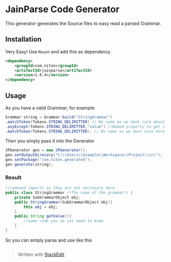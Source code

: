 # JainParse Code Generator
This generator generates the Source files to easy read a parsed Grammar.
## Installation
Very Easy! Use `Maven` and add this as dependency
```xml
<dependency>
    <groupId>com.niton</groupId>
    <artifactId>jainparse</artifactId>
    <version>1.0.4</version>
</dependency>
```
## Usage
As you have a valid Grammar; for example:
```java
Grammar string = Grammar.build("StringGrammar")
.matchToken(Tokens.STRING_DELIMITTER) // No name as we dont care about the delmitters
.anyExcept(Tokens.STRING_DELIMITTER,"value") //Named property to get it later on
.matchToken(Tokens.STRING_DELIMITTER); // No name as we dont care here to
```
Then you simply pass it into the Generator
```java
JPGenerator gen = new JPGenerator();
gen.setOutputDirecory("C:\\Users\\Example\\Workspace\\Project\\src");
gen.setPackage("com.niton.generated");
gen.generate(string);
```
### Result
```java
//removed imports as they are not neccesary here
public class StringGrammar /*The name of the grammar*/ {
	private SubGrammarObject obj;
	public StringGrammar(SubGrammarObject obj){
		this.obj = obj;
	}
	public String getValue(){
		//some code you do not need to know
	}
}
```
So you can simply parse and use like this
```java

```
> Written with [StackEdit](https://stackedit.io/).
<!--stackedit_data:
eyJoaXN0b3J5IjpbMTgwOTM2MzIzMl19
-->